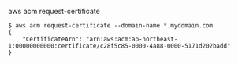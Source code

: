 aws acm request-certificate

```
$ aws acm request-certificate --domain-name *.mydomain.com
{
    "CertificateArn": "arn:aws:acm:ap-northeast-1:00000000000:certificate/c28f5c85-0000-4a88-0000-5171d202badd"
}
```

